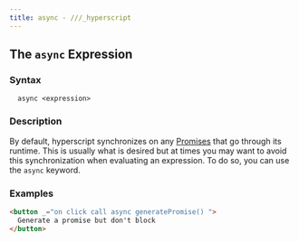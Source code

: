 ```yaml
---
title: async - ///_hyperscript
---
```


## The `async` Expression

### Syntax

```ebnf
  async <expression>
```

### Description

By default, hyperscript synchronizes on any [Promises](https://developer.mozilla.org/en-US/docs/Web/JavaScript/Reference/Global_Objects/Promise)
that go through its runtime. This is usually what is desired but
at times you may want to avoid this synchronization when evaluating
an expression. To do so, you can use the `async` keyword.

### Examples

```html
<button _="on click call async generatePromise() ">
  Generate a promise but don't block
</button>
```
